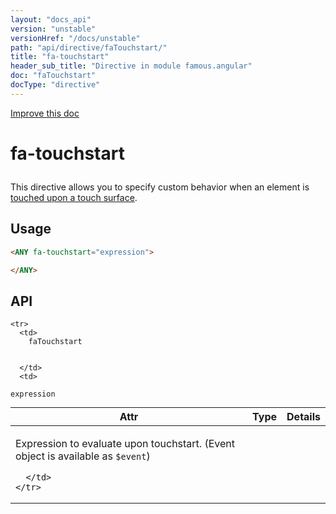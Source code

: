 ```yaml
---
layout: "docs_api"
version: "unstable"
versionHref: "/docs/unstable"
path: "api/directive/faTouchstart/"
title: "fa-touchstart"
header_sub_title: "Directive in module famous.angular"
doc: "faTouchstart"
docType: "directive"
---
```


<div class="improve-docs">
  <a href='https://github.com/FamousInternal/famous-angular/edit/master/src/scripts/directives/fa-touchstart.js#L1'>
    Improve this doc
  </a>
</div>




<h1 class="api-title">

  fa-touchstart



</h1>





This directive allows you to specify custom behavior when an element is <a href="https://developer.mozilla.org/en-US/docs/Web/Reference/Events/touchstart">touched upon a touch surface</a>.








  
<h2 id="usage">Usage</h2>
  
```html
<ANY fa-touchstart="expression">

</ANY>
```
  
  
<h2 id="api" style="clear:both;">API</h2>

<table class="table" style="margin:0;">
  <thead>
    <tr>
      <th>Attr</th>
      <th>Type</th>
      <th>Details</th>
    </tr>
  </thead>
  <tbody>
    
    <tr>
      <td>
        faTouchstart
        
        
      </td>
      <td>
        
  <code>expression</code>
      </td>
      <td>
        <p>Expression to evaluate upon touchstart. (Event object is available as <code>$event</code>)</p>

        
      </td>
    </tr>
    
  </tbody>
</table>

  

  





